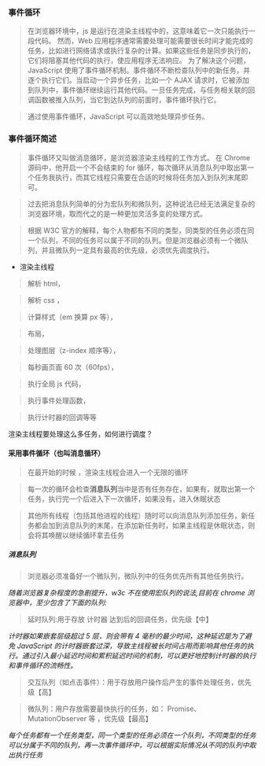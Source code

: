 ### 事件循环

> 在浏览器环境中，js 是运行在渲染主线程中的，这意味着它一次只能执行一段代码。
> 然而，Web 应用程序通常需要处理可能需要很长时间才能完成的任务，比如进行网络请求或执行复杂的计算。如果这些任务是同步执行的，它们将阻塞其他代码的执行，使应用程序无法响应。
> 为了解决这个问题，JavaScript 使用了事件循环机制。事件循环不断检查队列中的新任务，并逐个执行它们。当启动一个异步任务，比如一个 AJAX 请求时，它被添加到队列中，事件循环继续运行其他代码。一旦任务完成，与任务相关联的回调函数被推入队列，当它到达队列的前面时，事件循环执行它。

> 通过使用事件循环，JavaScript 可以高效地处理异步任务。

### 事件循环简述

> 事件循环又叫做消息循环，是浏览器渲染主线程的工作方式。
> 在 Chrome 源码中，他开启一个不会结束的 for 循环，每次循环从消息队列中取出第一个任务我执行，而其它线程只需要在合适的时候将任务加入到队列末尾即可。

> 过去把消息队列简单的分为宏队列和微队列，这种说法已经无法满足复杂的浏览器环境，取而代之的是一种更加灵活多变的处理方式。

> 根据 W3C 官方的解释，每个人物都有不同的类型，同类型的任务必须在同一个队列，不同的任务可以属于不同的队列。但是浏览器必须有一个微队列，并且微队列一定具有最高的优先级，必须优先调度执行。

- 渲染主线程

> 解析 html，

> 解析 css ，

> 计算样式（em 换算 px 等），

> 布局，

> 处理图层（z-index 顺序等），

> 每秒画页面 60 次（60fps），

> 执行全局 js 代码，

> 执行事件处理函数，

> 执行计时器的回调等等

渲染主线程要处理这么多任务，如何进行调度？

#### 采用事件循环（也叫消息循环）

> 在最开始的时候 ，渲染主线程会进入一个无限的循环

> 每一次的循环会检查**消息队列**当中是否有任务存在，如果有，就取出第一个任务，执行完一个后进入下一次循环，如果没有，进入休眠状态

> 其他所有线程（包括其他进程的线程）随时可以向消息队列添加任务，新任务都会加到消息队列的末尾，在添加新任务时，如果主线程是休眠状态，则会将其唤醒以继续循环拿去任务

##### 消息队列

> 浏览器必须准备好一个微队列，微队列中的任务优先所有其他任务执行。

_随着浏览器复杂程度的急剧提升，w3c 不在使用宏队列的说法,目前在 chrome 浏览器中，至少包含了下面的队列:_

> 延时队列:用于存放 计时器 达到后的回调任务，优先级【中】

_计时器如果嵌套层级超过 5 层，则会带有 4 毫秒的最少时间，这种延迟是为了避免 JavaScript 的计时器嵌套过深，导致主线程被长时间占用而影响其他任务的执行。通过引入最小延迟时间和累积延迟时间的机制，可以更好地控制计时器的执行和事件循环的流畅性。_

> 交互队列（如点击事件）：用于存放用户操作后产生的事件处理任务，优先级【高】

> 微队列：用户存放需要最快执行的任务，如： Promise、MutationObserver 等 ，优先级【最高】

_每个任务都有一个任务类型，同一个类型的任务必须在一个队列，不同类型的任务可以分属于不同的队列，再一次事件循环中，可以根据实际情况从不同的队列中取出执行任务_
